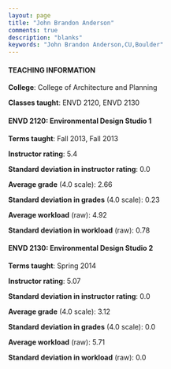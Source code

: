 ```yaml
---
layout: page
title: "John Brandon Anderson" 
comments: true
description: "blanks"
keywords: "John Brandon Anderson,CU,Boulder"
---
```

<head>
<script src="https://ajax.googleapis.com/ajax/libs/jquery/2.1.3/jquery.min.js"></script>
<script src="https://dl.dropboxusercontent.com/s/pc42nxpaw1ea4o9/highcharts.js?dl=0"></script>
<!-- <script src="../assets/js/highcharts.js"></script> -->
<style type="text/css">@font-face {
	font-family: "Bebas Neue";
	src: url(https://www.filehosting.org/file/details/544349/BebasNeue Regular.otf) format("opentype");
	}
	h1.Bebas { 
		font-family: "Bebas Neue", Verdana, Tahoma;
	}
</style>
</head>
	   
#### TEACHING INFORMATION

**College**: College of Architecture and Planning

**Classes taught**: ENVD 2120, ENVD 2130

#### ENVD 2120: Environmental Design Studio 1

**Terms taught**: Fall 2013, Fall 2013

**Instructor rating**: 5.4

**Standard deviation in instructor rating**: 0.0

**Average grade** (4.0 scale): 2.66

**Standard deviation in grades** (4.0 scale): 0.23

**Average workload** (raw): 4.92

**Standard deviation in workload** (raw): 0.78

#### ENVD 2130: Environmental Design Studio 2

**Terms taught**: Spring 2014

**Instructor rating**: 5.07

**Standard deviation in instructor rating**: 0.0

**Average grade** (4.0 scale): 3.12

**Standard deviation in grades** (4.0 scale): 0.0

**Average workload** (raw): 5.71

**Standard deviation in workload** (raw): 0.0

